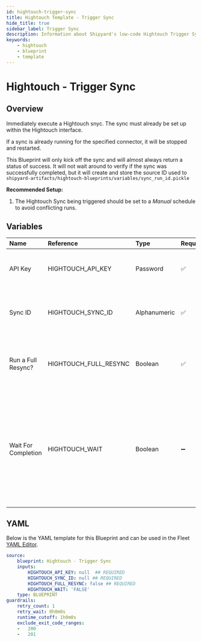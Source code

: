 ```yaml
---
id: hightouch-trigger-sync
title: Hightouch Template - Trigger Sync
hide_title: true
sidebar_label: Trigger Sync
description: Information about Shipyard's low-code Hightouch Trigger Sync blueprint. Immediately trigger a Hightouch sync. 
keywords:
    - hightouch
    - blueprint
    - template
---
```


# Hightouch - Trigger Sync

## Overview
Immediately execute a Hightouch snyc. The sync must already be set up within the Hightouch interface.

If a sync is already running for the specified connector, it will be stopped and restarted.

This Blueprint will only kick off the sync and will almost always return a status of success. It will not wait around to verify if the sync was successfully completed, but it will create and store the source ID used to `shipyard-artifacts/hightouch-blueprints/variables/sync_run_id.pickle`

**Recommended Setup:**
1. The Hightouch Sync being triggered should be set to a *Manual* schedule to avoid conflicting runs.

## Variables

| Name                | Reference             | Type         | Required           | Default | Options | Description                                                                                                                                               |
|:--------------------|:----------------------|:-------------|:-------------------|:--------|:--------|:----------------------------------------------------------------------------------------------------------------------------------------------------------|
| API Key             | HIGHTOUCH_API_KEY     | Password     | :white_check_mark: | -       | -       | The API Key associated with your Hightouch account.                                                                                                       |
| Sync ID             | HIGHTOUCH_SYNC_ID     | Alphanumeric | :white_check_mark: | -       | -       | The ID of the Hightouch sync you want to refresh.                                                                                                         |
| Run a Full Resync?  | HIGHTOUCH_FULL_RESYNC | Boolean      | :white_check_mark: | `False` | -       | If TRUE, will rescync all of the rows in the query, rather than only the new ones.                                                                        |
| Wait For Completion | HIGHTOUCH_WAIT        | Boolean      | :heavy_minus_sign: | `FALSE` | -       | Enable if you want the vessel to wait until the sync job is successfully completed. Otherwise, the vessel will only initiate the sync job without waiting |


## YAML
Below is the YAML template for this Blueprint and can be used in the Fleet [YAML Editor](../../reference/fleets/yaml-editor.md).
```yaml
source:
    blueprint: Hightouch - Trigger Sync
    inputs:
        HIGHTOUCH_API_KEY: null  ## REQUIRED
        HIGHTOUCH_SYNC_ID: null ## REQUIRED
        HIGHTOUCH_FULL_RESYNC: false ## REQUIRED
        HIGHTOUCH_WAIT: 'FALSE'
    type: BLUEPRINT
guardrails:
    retry_count: 1
    retry_wait: 0h0m0s
    runtime_cutoff: 1h0m0s
    exclude_exit_code_ranges:
    -   200
    -   201

```
